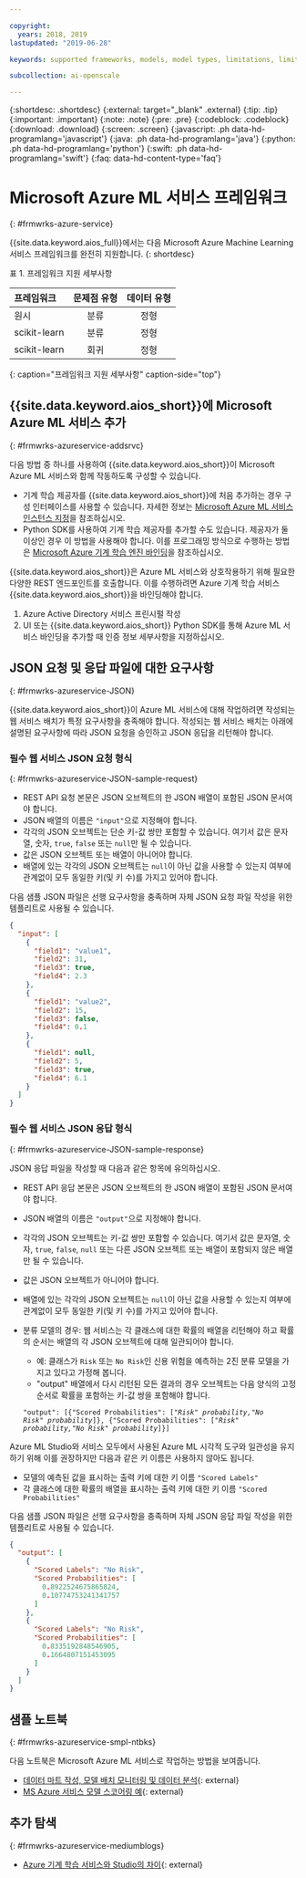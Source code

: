 ```yaml
---

copyright:
  years: 2018, 2019
lastupdated: "2019-06-28"

keywords: supported frameworks, models, model types, limitations, limits, azure

subcollection: ai-openscale

---
```


{:shortdesc: .shortdesc}
{:external: target="_blank" .external}
{:tip: .tip}
{:important: .important}
{:note: .note}
{:pre: .pre}
{:codeblock: .codeblock}
{:download: .download}
{:screen: .screen}
{:javascript: .ph data-hd-programlang='javascript'}
{:java: .ph data-hd-programlang='java'}
{:python: .ph data-hd-programlang='python'}
{:swift: .ph data-hd-programlang='swift'}
{:faq: data-hd-content-type='faq'}

# Microsoft Azure ML 서비스 프레임워크
{: #frmwrks-azure-service}

{{site.data.keyword.aios_full}}에서는 다음 Microsoft Azure Machine Learning 서비스 프레임워크를 완전히 지원합니다.
{: shortdesc}

표 1. 프레임워크 지원 세부사항

| 프레임워크 | 문제점 유형 | 데이터 유형 |
|:---|:---:|:---:|
| 원시 | 분류 | 정형 |
| scikit-learn | 분류 | 정형 |
| scikit-learn | 회귀 | 정형 |
{: caption="프레임워크 지원 세부사항" caption-side="top"}

## {{site.data.keyword.aios_short}}에 Microsoft Azure ML 서비스 추가
{: #frmwrks-azureservice-addsrvc}

다음 방법 중 하나를 사용하여 {{site.data.keyword.aios_short}}이 Microsoft Azure ML 서비스와 함께 작동하도록 구성할 수 있습니다.

- 기계 학습 제공자를 {{site.data.keyword.aios_short}}에 처음 추가하는 경우 구성 인터페이스를 사용할 수 있습니다. 자세한 정보는 [Microsoft Azure ML 서비스 인스턴스 지정](/docs/services/ai-openscale?topic=ai-openscale-connect-azureservice)을 참조하십시오. 
- Python SDK를 사용하여 기계 학습 제공자를 추가할 수도 있습니다. 제공자가 둘 이상인 경우 이 방법을 사용해야 합니다. 이를 프로그래밍 방식으로 수행하는 방법은 [Microsoft Azure 기계 학습 엔진 바인딩](/docs/services/ai-openscale?topic=ai-openscale-cml-azsrvconfig#cml-azsrvbind)을 참조하십시오.


{{site.data.keyword.aios_short}}은 Azure ML 서비스와 상호작용하기 위해 필요한 다양한 REST 엔드포인트를 호출합니다. 이를 수행하려면 Azure 기계 학습 서비스 {{site.data.keyword.aios_short}}을 바인딩해야 합니다. 

1. Azure Active Directory 서비스 프린시펄 작성
2. UI 또는 {{site.data.keyword.aios_short}} Python SDK를 통해 Azure ML 서비스 바인딩을 추가할 때 인증 정보 세부사항을 지정하십시오. 

## JSON 요청 및 응답 파일에 대한 요구사항
{: #frmwrks-azureservice-JSON}

{{site.data.keyword.aios_short}}이 Azure ML 서비스에 대해 작업하려면 작성되는 웹 서비스 배치가 특정 요구사항을 충족해야 합니다. 작성되는 웹 서비스 배치는 아래에 설명된 요구사항에 따라 JSON 요청을 승인하고 JSON 응답을 리턴해야 합니다. 

### 필수 웹 서비스 JSON 요청 형식
{: #frmwrks-azureservice-JSON-sample-request}

- REST API 요청 본문은 JSON 오브젝트의 한 JSON 배열이 포함된 JSON 문서여야 합니다. 
- JSON 배열의 이름은 `"input"`으로 지정해야 합니다. 
- 각각의 JSON 오브젝트는 단순 키-값 쌍만 포함할 수 있습니다. 여기서 값은 문자열, 숫자, `true`, `false` 또는 `null`만 될 수 있습니다. 
- 값은 JSON 오브젝트 또는 배열이 아니어야 합니다. 
- 배열에 있는 각각의 JSON 오브젝트는 `null`이 아닌 값을 사용할 수 있는지 여부에 관계없이 모두 동일한 키(및 키 수)를 가지고 있어야 합니다. 


다음 샘플 JSON 파일은 선행 요구사항을 충족하며 자체 JSON 요청 파일 작성을 위한 템플리트로 사용될 수 있습니다. 


```JSON
{
  "input": [
    {
      "field1": "value1",
      "field2": 31,
      "field3": true,
      "field4": 2.3
    },
    {
      "field1": "value2",
      "field2": 15,
      "field3": false,
      "field4": 0.1
    },
    {
      "field1": null,
      "field2": 5,
      "field3": true,
      "field4": 6.1
    }
  ]
}
```


### 필수 웹 서비스 JSON 응답 형식
{: #frmwrks-azureservice-JSON-sample-response}

JSON 응답 파일을 작성할 때 다음과 같은 항목에 유의하십시오. 

- REST API 응답 본문은 JSON 오브젝트의 한 JSON 배열이 포함된 JSON 문서여야 합니다. 
- JSON 배열의 이름은 `"output"`으로 지정해야 합니다. 
- 각각의 JSON 오브젝트는 키-값 쌍만 포함할 수 있습니다. 여기서 값은 문자열, 숫자, `true`, `false`, `null` 또는 다른 JSON 오브젝트 또는 배열이 포함되지 않은 배열만 될 수 있습니다. 
- 값은 JSON 오브젝트가 아니어야 합니다. 
- 배열에 있는 각각의 JSON 오브젝트는 `null`이 아닌 값을 사용할 수 있는지 여부에 관계없이 모두 동일한 키(및 키 수)를 가지고 있어야 합니다. 
- 분류 모델의 경우: 웹 서비스는 각 클래스에 대한 확률의 배열을 리턴해야 하고 확률의 순서는 배열의 각 JSON 오브젝트에 대해 일관되어야 합니다. 
  - 예: 클래스가 `Risk` 또는 `No Risk`인 신용 위험을 예측하는 2진 분류 모델을 가지고 있다고 가정해 봅니다. 
  - "output" 배열에서 다시 리턴된 모든 결과의 경우 오브젝트는 다음 양식의 고정 순서로 확률을 포함하는 키-값 쌍을 포함해야 합니다. 
  
  <code>"output": [{"Scored Probabilities": [<i>"Risk" probability,"No Risk" probability</i>]}, {"Scored Probabilities": [<i>"Risk" probability,"No Risk" probability</i>]}]</code>

Azure ML Studio와 서비스 모두에서 사용된 Azure ML 시각적 도구와 일관성을 유지하기 위해 이를 권장하지만 다음과 같은 키 이름은 사용하지 않아도 됩니다. 

- 모델의 예측된 값을 표시하는 출력 키에 대한 키 이름 `"Scored Labels"`
- 각 클래스에 대한 확률의 배열을 표시하는 출력 키에 대한 키 이름 `"Scored Probabilities"`

다음 샘플 JSON 파일은 선행 요구사항을 충족하며 자체 JSON 응답 파일 작성을 위한 템플리트로 사용될 수 있습니다. 


```JSON
{
  "output": [
    {
      "Scored Labels": "No Risk",
      "Scored Probabilities": [
        0.8922524675865824,
        0.10774753241341757
      ]
    },
    {
      "Scored Labels": "No Risk",
      "Scored Probabilities": [
        0.8335192848546905,
        0.1664807151453095
      ]
    }
  ]
}
```

## 샘플 노트북
{: #frmwrks-azureservice-smpl-ntbks}

다음 노트북은 Microsoft Azure ML 서비스로 작업하는 방법을 보여줍니다.

- [데이터 마트 작성, 모델 배치 모니터링 및 데이터 분석](https://github.com/pmservice/ai-openscale-tutorials/blob/master/notebooks/AI%20OpenScale%20and%20Azure%20ML%20Studio%20Engine.ipynb){: external}
- [MS Azure 서비스 모델 스코어링 예](https://dataplatform.cloud.ibm.com/analytics/notebooks/v2/0d4ebd8d-87cb-4c38-8ba8-37f5623df131/view?access_token=fcb2c411aed913bf94f86f434184db67aef1a6b304824b86b4ad63686e4890be){: external}

## 추가 탐색
{: #frmwrks-azureservice-mediumblogs}

- [Azure 기계 학습 서비스와 Studio의 차이](https://docs.microsoft.com/en-us/azure/machine-learning/service/overview-what-is-azure-ml#how-does-azure-machine-learning-service-differ-from-studio){: external}
